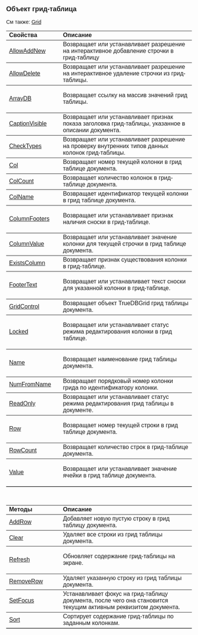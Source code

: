 ﻿<html>
<head>
<title>Grid</title>
</head>

<body>

<p><strong><font size="4" face="Arial">Объект </font><font
face="Arial"><font size="4">грид-таблица</strong><br>
</font><br>
См также: <a href="Grid.html">Grid</a><br>
</font></p>

<table border="1" cellPadding="5" cols="2" frame="below" rules="rows">
  <tr vAlign="top">
    <td class="label" width="29%"><font face="Arial"><strong>Свойства</strong></font></td>
    <td class="label" width="71%"><font face="Arial"><strong>Описание</strong></font></td>
  </tr>
  <tr>
    <td class="label" width="29%"><font face="Arial"><a
    href="AsGrid/AllowAddNew.html">AllowAddNew</a></font></td>
    <td class="label" width="71%"><font face="Arial">Возвращает или 
	устанавливает разрешение на интерактивное добавление строчки в грид-таблицу</font></td>
  </tr>
  <tr>
    <td class="label" width="29%"><font face="Arial"><a
    href="AsGrid/AllowDelete.html">AllowDelete</a></font></td>
    <td class="label" width="71%"><font face="Arial">Возвращает или 
	устанавливает разрешение на интерактивное удаление строчки из грид-таблицы.</font></td>
  </tr>
  <tr>
    <td class="label" width="29%"><a href="AsGrid/ArrayDB.html"><font face="Arial">
	ArrayDB</font></a></td>
    <td class="label" width="71%"><p class="label"><font face="Arial">
	Возвращает ccылку на массив значений грид таблицы.</font></td>
  </tr>
  <tr>
    <td class="label" width="29%"><font face="Arial"><a
    href="AsGrid/CaptionVisible.html">CaptionVisible</a></font></td>
    <td class="label" width="71%"><font face="Arial">Возвращает или 
	устанавливает признак показа заголовка грид-таблицы, указанное в описании 
	документа.</font></td>
  </tr>
    <tr>
    <td class="label" width="29%"><font face="Arial"><a
    href="AsGrid/CheckTypes.html">CheckTypes</a></font></td>
    <td class="label" width="71%"><font face="Arial">Возвращает или устанавливает 
        разрешение на проверку внутренних типов данных колонок грид-таблицы.</font></td>
    </tr>
  <tr>
    <td class="label" width="29%"><font face="Arial"><a href="AsGrid/Col.html">
	Col</a></font></td>
    <td class="label" width="71%"><font face="Arial">Возвращает номер 
	текущей колонки в грид таблице документа.</font></td>
  </tr>
  <tr>
    <td class="label" width="29%"><font face="Arial"><a href="AsGrid/ColCount.html">
	ColCount</a></font></td>
    <td class="label" width="71%"><font face="Arial">Возвращает 
	количество колонок в грид-таблице документа.</font></td>
  </tr>
  <tr>
    <td class="label" width="29%"><font face="Arial"><a href="AsGrid/ColName.html">
	ColName</a></font></td>
    <td class="label" width="71%"><font face="Arial">Возвращает 
	идентификатор текущей колонки в грид таблице документа.</font></td>
  </tr>
  <tr>
    <td class="label" width="29%"><font face="Arial"><a
    href="AsGrid/ColumnFooters.html">ColumnFooters</a></font></td>
    <td class="label" width="71%"><p class="label"><font face="Arial">
	Возвращает или устанавливает признак наличия сноски в грид-таблице.</font></td>
  </tr>
  <tr>
    <td class="label" width="29%"><font face="Arial"><a
    href="AsGrid/ColumnValue.html">ColumnValue</a></font></td>
    <td class="label" width="71%"><font face="Arial">Возвращает или 
	устанавливает значение колонки для текущей строчки в грид таблице документа.</font></td>
  </tr>
    <tr>
    <td class="label" width="29%"><font face="Arial"><a
    href="AsGrid/ExistsColumn.html">ExistsColumn</a></font></td>
    <td class="label" width="71%"><font face="Arial">Возвращает признак существования 
        колонки в грид-таблице.</font></td>
    </tr>
  <tr>
    <td class="label" width="29%"><font face="Arial"><a href="AsGrid/FooterText.html">
	FooterText</a></font></td>
    <td class="label" width="71%"><p class="label"><font face="Arial">
	Возвращает или устанавливает текст сноски для указанной колонки в 
	грид-таблице.</font></td>
  </tr>
  <tr>
    <td class="label" width="29%"><a href="AsGrid/GridControl.html"><font
    face="Arial">GridControl</font></a></td>
    <td class="label" width="71%"><font face="Arial">Возвращает объект 
	TrueDBGrid грид таблицы документа.</font></td>
  </tr>
  <tr>
    <td class="label" width="29%"><font face="Arial"><a href="AsGrid/Locked.html">
	Locked</a></font></td>
    <td class="label" width="71%"><p class="label"><font face="Arial">
	Возвращает или устанавливает статус режима редактирования колонки в грид 
	таблице.</font></td>
  </tr>
  <tr>
    <td class="label" width="29%"><font face="Arial"><a href="AsGrid/Name.html">
	Name</a></font></td>
    <td class="label" width="71%"><p class="label"><font face="Arial">
	Возвращает наименование грид таблицы документа.</font></td>
  </tr>
  <tr>
    <td class="label" width="29%"><font face="Arial"><a
    href="AsGrid/NumFromName.html">NumFromName</a></font></td>
    <td class="label" width="71%"><font face="Arial">Возвращает 
	порядковый номер колонки грида по идентификатору колонки.</font></td>
  </tr>
  <tr>
    <td class="label" width="29%"><a href="AsGrid/ReadOnly.html"><font face="Arial">
	ReadOnly</font></a></td>
    <td class="label" width="71%"><font face="Arial">Возвращает или 
	устанавливает статус режима редактирования грид таблицы в документе.</font></td>
  </tr>
  <tr>
    <td class="label" width="29%"><font face="Arial"><a href="AsGrid/Row.html">
	Row</a></font></td>
    <td class="label" width="71%"><p class="label"><font face="Arial">
	Возвращает номер текущей строки в грид таблице документа.</font></td>
  </tr>
  <tr>
    <td class="label" width="29%"><a href="AsGrid/RowCount.html"><font face="Arial">
	RowCount</font></a></td>
    <td class="label" width="71%"><font face="Arial">Возвращает 
	количество строк в грид-таблице документа.</font></td>
  </tr>
  <tr>
    <td class="label" width="29%"><a href="AsGrid/Value.html"><font face="Arial">
	Value</font></a></td>
    <td class="label" width="71%"><p class="label"><font face="Arial">
	Возвращает или устанавливает значение ячейки в грид таблице документа.</font></td>
  </tr>
</table>

<p>&nbsp;</p>

<table border="1" cellPadding="5" cols="2" frame="below" rules="rows">
  <tr vAlign="top">
    <td class="label" width="29%"><font face="Arial"><strong>Методы</strong></font></td>
    <td class="label" width="71%"><font face="Arial"><strong>Описание</strong></font></td>
  </tr>
  <tr>
    <td class="label" width="29%"><a href="AsGrid/AddRow.html"><font face="Arial">
	AddRow</font></a></td>
    <td class="label" width="71%"><font face="Arial">Добавляет новую 
	пустую строку в грид таблицу документа.</font></td>
  </tr>
  <tr>
    <td class="label" width="29%"><font face="Arial">
	<a href="AsGrid/Clear.html">Clear</a></font></td>
    <td class="label" width="71%"><font face="Arial">Удаляет все 
	строки из грид таблицы документа.</font></td>
  </tr>
  <tr>
    <td class="label" width="29%"><a href="AsGrid/Refresh.html"><font face="Arial">
	Refresh</font></a></td>
    <td class="label" width="71%"><p class="label"><font face="Arial">
	Обновляет содержание грид-таблицы на экране.</font></td>
  </tr>
  <tr>
    <td class="label" width="29%"><a href="AsGrid/RemoveRow.html"><font face="Arial">
	RemoveRow</font></a></td>
    <td class="label" width="71%"><font face="Arial">Удаляет указанную 
	строку из грид таблицы документа.</font></td>
  </tr>
  <tr>
    <td class="label" width="29%"><a href="AsGrid/SetFocus.html"><font face="Arial">
	SetFocus</font></a></td>
    <td class="label" width="71%"><font face="Arial">Устанавливает 
	фокус на грид-таблицу документа, после чего она становится текущим активным 
	реквизитом документа. </font></td>
  </tr>
  <tr>
    <td class="label" width="29%"><font face="Arial"><a href="AsGrid/Sort.html">
	Sort</a></font></td>
    <td class="label" width="71%"><font face="Arial">Сортирует 
	содержание грид-таблицы по заданным колонкам.</font></td>
  </tr>
</table>
</body>
</html>
